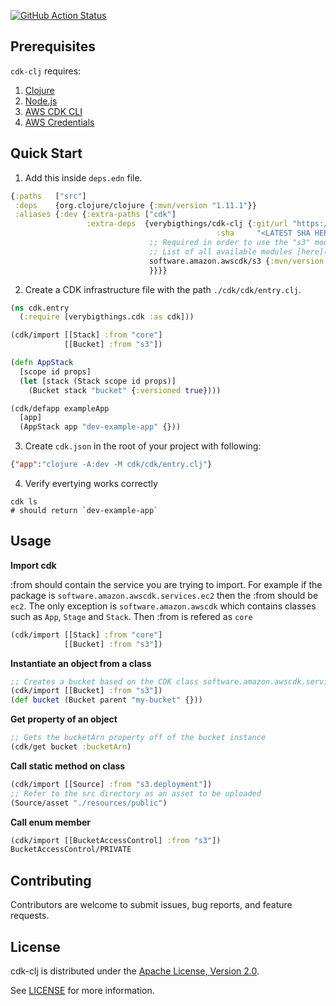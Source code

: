 [![GitHub Action Status](https://github.com/verybigthings/cdk-clj/workflows/build/badge.svg)](https://github.com/verybigthings/cdk-clj/actions)

## Prerequisites

`cdk-clj` requires:

1. [Clojure](https://clojure.org/guides/getting_started)
1. [Node.js](https://nodejs.org/en/)
1. [AWS CDK CLI](https://docs.aws.amazon.com/cdk/latest/guide/tools.html)
1. [AWS Credentials](https://docs.aws.amazon.com/sdk-for-java/v1/developer-guide/credentials.html)

## Quick Start

1. Add this inside `deps.edn` file.

``` clojure
{:paths   ["src"]
 :deps    {org.clojure/clojure {:mvn/version "1.11.1"}}
 :aliases {:dev {:extra-paths ["cdk"]
                 :extra-deps  {verybigthings/cdk-clj {:git/url "https://github.com/verybigthings/cdk-clj.git"
                                              :sha     "<LATEST SHA HERE>"}
                               ;; Required in order to use the "s3" module below
                               ;; List of all available modules [here](https://search.maven.org/search?q=software.amazon.awscdk)
                               software.amazon.awscdk/s3 {:mvn/version "1.176.0"}
                               }}}}
```

2. Create a CDK infrastructure file with the path `./cdk/cdk/entry.clj`.

``` clojure
(ns cdk.entry
  (:require [verybigthings.cdk :as cdk]))

(cdk/import [[Stack] :from "core"]
            [[Bucket] :from "s3"])

(defn AppStack
  [scope id props]
  (let [stack (Stack scope id props)]
    (Bucket stack "bucket" {:versioned true})))

(cdk/defapp exampleApp
  [app]
  (AppStack app "dev-example-app" {}))
```

3. Create `cdk.json` in the root of your project with following:

```json
{"app":"clojure -A:dev -M cdk/cdk/entry.clj"}
```

4. Verify evertying works correctly

``` shell
cdk ls
# should return `dev-example-app`
```

## Usage

**Import cdk**

:from should contain the service you are trying to import. For example if the package is `software.amazon.awscdk.services.ec2` then the :from should be `ec2`. The only exception is `software.amazon.awscdk` which contains classes such as `App`, `Stage` and `Stack`. Then :from is refered as `core`
``` clojure
(cdk/import [[Stack] :from "core"]
            [[Bucket] :from "s3"])
```

**Instantiate an object from a class**

``` clojure
;; Creates a bucket based on the CDK class software.amazon.awscdk.services.s3.Bucket
(cdk/import [[Bucket] :from "s3"])
(def bucket (Bucket parent "my-bucket" {}))
```

**Get property of an object**
``` clojure
;; Gets the bucketArn property off of the bucket instance
(cdk/get bucket :bucketArn)
```

**Call static method on class**
``` clojure
(cdk/import [[Source] :from "s3.deployment"])
;; Refer to the src directory as an asset to be uploaded
(Source/asset "./resources/public")
```

**Call enum member**
``` clojure
(cdk/import [[BucketAccessControl] :from "s3"])
BucketAccessControl/PRIVATE
```

## Contributing

Contributors are welcome to submit issues, bug reports, and feature requests. 

## License

cdk-clj is distributed under the [Apache License, Version 2.0](https://www.apache.org/licenses/LICENSE-2.0).

See [LICENSE](LICENSE) for more information.
